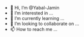 - 👋 Hi, I’m @Yabal-Jamin
- 👀 I’m interested in ...
- 🌱 I’m currently learning ...
- 💞️ I’m looking to collaborate on ...
- 📫 How to reach me ...

<!---
Yabal-Jamin/Yabal-Jamin is a ✨ special ✨ repository because its `README.md` (this file) appears on your GitHub profile.
You can click the Preview link to take a look at your changes.
--->
